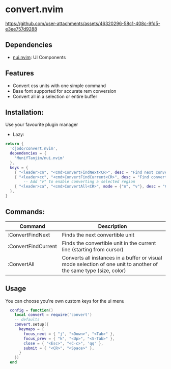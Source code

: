 # convert.nvim

https://github.com/user-attachments/assets/46320296-58c1-408c-9fd5-e3ee757d9288

## Dependencies
- [nui.nvim](https://github.com/MunifTanjim/nui.nvim): UI Components

## Features
- Convert css units with one simple command
- Base font supported for accurate rem conversion
- Convert all in a selection or entire buffer

## Installation: 
Use your favourite plugin manager

- Lazy: 
```lua
return {
  'cjodo/convert.nvim',
  dependencies = {
    'MunifTanjim/nui.nvim'
  },
  keys = {
    { "<leader>cn", "<cmd>ConvertFindNext<CR>", desc = "Find next convertable unit" },
    { "<leader>cc", "<cmd>ConvertFindCurrent<CR>", desc = "Find convertable unit in current line" },
        -- Add "v" to enable converting a selected region
    { "<leader>ca", "<cmd>ConvertAll<CR>", mode = {"n", "v"}, desc = "Convert all of a specified unit" },
  },
}
```
## Commands:

| Command              | Description                                                               |
|----------------------|---------------------------------------------------------------------------|
| :ConvertFindNext     | Finds the next convertible unit                                           |
| :ConvertFindCurrent  | Finds the convertible unit in the current line (starting from cursor)     |
| :ConvertAll          | Converts all instances in a buffer or visual mode selection of one unit to another of the same type (size, color)                         |

## Usage
You can choose you're own custom keys for the ui menu

```lua
  config = function()
    local convert = require('convert')
    -- defaults
    convert.setup({
      keymaps = {
        focus_next = { "j", "<Down>", "<Tab>" },
        focus_prev = { "k", "<Up>", "<S-Tab>" },
        close = { "<Esc>", "<C-c>", 'qq' },
        submit = { "<CR>", "<Space>" },
      }
    })
  end

```
